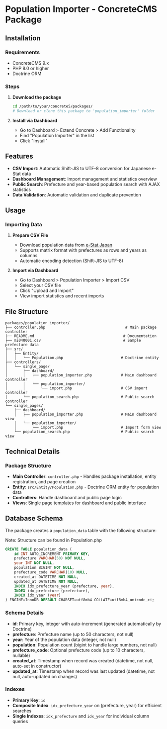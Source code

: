 # Population Importer - ConcreteCMS Package

## Installation

### Requirements

- ConcreteCMS 9.x
- PHP 8.0 or higher
- Doctrine ORM

### Steps

1. **Download the package**
   ```bash
   cd /path/to/your/concrete5/packages/
   # Download or clone this package to 'population_importer' folder
   ```

2. **Install via Dashboard**
   - Go to Dashboard > Extend Concrete > Add Functionality
   - Find "Population Importer" in the list
   - Click "Install"

## Features

- **CSV Import**: Automatic Shift-JIS to UTF-8 conversion for Japanese e-Stat data
- **Dashboard Management**: Import management and statistics overview
- **Public Search**: Prefecture and year-based population search with AJAX statistics
- **Data Validation**: Automatic validation and duplicate prevention

## Usage

### Importing Data

1. **Prepare CSV File**
   - Download population data from [e-Stat Japan](https://www.e-stat.go.jp/stat-search/files?tclass=000001041653&cycle=7&year=20220)
   - Supports matrix format with prefectures as rows and years as columns
   - Automatic encoding detection (Shift-JIS to UTF-8)

2. **Import via Dashboard**
   - Go to Dashboard > Population Importer > Import CSV
   - Select your CSV file
   - Click "Upload and Import"
   - View import statistics and recent imports


## File Structure

```
packages/population_importer/
├── controller.php                                    # Main package controller
├── README.md                                        # Documentation
├── mi040001.csv                                     # Sample prefecture data
├── src/
│   ├── Entity/
│   │   └── Population.php                          # Doctrine entity
├── controllers/
│   └── single_page/
│       ├── dashboard/
│       │   ├── population_importer.php             # Main dashboard controller
│       │   └── population_importer/
│       │       └── import.php                      # CSV import controller
│       └── population_search.php                   # Public search controller
└── single_pages/
    ├── dashboard/
    │   ├── population_importer.php                 # Main dashboard view
    │   └── population_importer/
    │       └── import.php                          # Import form view
    └── population_search.php                       # Public search view
```

## Technical Details

### Package Structure

- **Main Controller**: `controller.php` - Handles package installation, entity registration, and page creation
- **Entity**: `src/Entity/Population.php` - Doctrine ORM entity for population data
- **Controllers**: Handle dashboard and public page logic
- **Views**: Single page templates for dashboard and public interface

## Database Schema

The package creates a `population_data` table with the following structure: 

Note: Structure can be found in Population.php

```sql
CREATE TABLE population_data (
    id INT AUTO_INCREMENT PRIMARY KEY,
    prefecture VARCHAR(50) NOT NULL,
    year INT NOT NULL,
    population BIGINT NOT NULL,
    prefecture_code VARCHAR(10) NULL,
    created_at DATETIME NOT NULL,
    updated_at DATETIME NOT NULL,
    INDEX idx_prefecture_year (prefecture, year),
    INDEX idx_prefecture (prefecture),
    INDEX idx_year (year)
) ENGINE=InnoDB DEFAULT CHARSET=utf8mb4 COLLATE=utf8mb4_unicode_ci;
```

### Schema Details

- **id**: Primary key, integer with auto-increment (generated automatically by Doctrine)
- **prefecture**: Prefecture name (up to 50 characters, not null)
- **year**: Year of the population data (integer, not null)
- **population**: Population count (bigint to handle large numbers, not null)
- **prefecture_code**: Optional prefecture code (up to 10 characters, nullable)
- **created_at**: Timestamp when record was created (datetime, not null, auto-set in constructor)
- **updated_at**: Timestamp when record was last updated (datetime, not null, auto-updated on changes)

### Indexes

- **Primary Key**: `id`
- **Composite Index**: `idx_prefecture_year` on (prefecture, year) for efficient searches
- **Single Indexes**: `idx_prefecture` and `idx_year` for individual column queries
